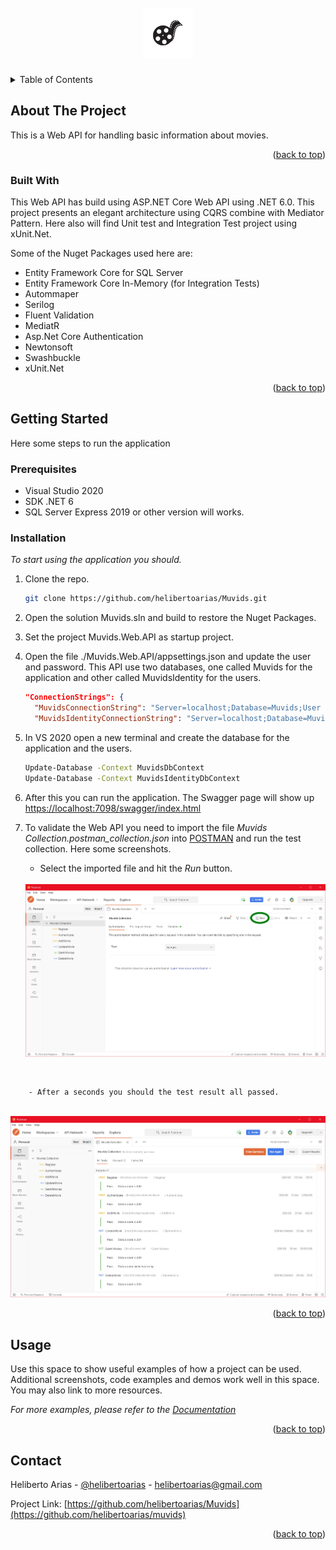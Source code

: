 

 



<!-- PROJECT LOGO -->
<br />
<div align="center">
  <a href="https://github.com/helibertoarias/muvids">
    <img src="images/logo.jpg" alt="Logo" width="80" height="80">
  </a>

  <h3 align="center"Muvids Web API</h3>
 


</div>
<!-- TABLE OF CONTENTS -->
<details>
  <summary>Table of Contents</summary>
  <ol>
    <li>
      <a href="#about-the-project">About The Project</a>
      <ul>
        <li><a href="#built-with">Built With</a></li>
      </ul>
    </li>
    <li>
      <a href="#getting-started">Getting Started</a>
      <ul>
        <li><a href="#prerequisites">Prerequisites</a></li>
        <li><a href="#installation">Installation</a></li>
      </ul>
    </li>
    <li><a href="#usage">Usage</a></li>
    <li><a href="#contact">Contact</a></li>
   
  </ol>
</details>



<!-- ABOUT THE PROJECT -->
## About The Project

This is a Web API for handling basic information about movies.

<p align="right">(<a href="#top">back to top</a>)</p>



### Built With

This Web API has build using ASP.NET Core Web API using .NET 6.0. This project presents an elegant architecture using CQRS combine with Mediator Pattern. Here also will find Unit test and Integration Test project using xUnit.Net. 

Some of the Nuget Packages used here are:

- Entity Framework Core for SQL Server
- Entity Framework Core In-Memory (for Integration Tests)
- Autommaper
- Serilog
- Fluent Validation
- MediatR
- Asp.Net Core Authentication
- Newtonsoft
- Swashbuckle
- xUnit.Net
 
<p align="right">(<a href="#top">back to top</a>)</p>



<!-- GETTING STARTED -->
## Getting Started

Here some steps to run the application

### Prerequisites

- Visual Studio 2020 
- SDK .NET 6
- SQL Server Express 2019 or other version will works.

### Installation

_To start using the application you should._

1. Clone the repo.
   ```sh
   git clone https://github.com/helibertoarias/Muvids.git
   ```
2. Open the solution Muvids.sln and build to restore the Nuget Packages.
3. Set the project Muvids.Web.API as startup project.
4. Open the file ./Muvids.Web.API/appsettings.json and update the user and password. This API use two databases, one called Muvids for the application and other called MuvidsIdentity for the users.
    ```json
    "ConnectionStrings": {
      "MuvidsConnectionString": "Server=localhost;Database=Muvids;User Id=<user>;Password=<password>",
      "MuvidsIdentityConnectionString": "Server=localhost;Database=MuvidsIdentity;User Id=<user>;password=<password>" }
     ```
5. In VS 2020 open a new terminal and create the database for the application and the users.
    ```cmd
    Update-Database -Context MuvidsDbContext
    Update-Database -Context MuvidsIdentityDbContext
     ```
6. After this you can run the application. The Swagger page will show up
 [https://localhost:7098/swagger/index.html](https://localhost:7098/swagger/index.html)
7. To validate the Web API you need to import the file *Muvids Collection.postman_collection.json* into [POSTMAN](https://www.postman.com/downloads/) and run the test collection. Here some screenshots.

    
    - Select the imported file and hit the *Run* button.

    <br />
   <img src="images/postman-before-runs-collection.jpg" alt="Logo" width="900" >
  <br />


 
        - After a seconds you should the test result all passed.

   <br />
   <img src="images/postman-after-runs-collection.jpg" alt="Logo" width="900" >


 
<p align="right">(<a href="#top">back to top</a>)</p>



<!-- USAGE EXAMPLES -->
## Usage

Use this space to show useful examples of how a project can be used. Additional screenshots, code examples and demos work well in this space. You may also link to more resources.

_For more examples, please refer to the [Documentation](https://example.com)_

<p align="right">(<a href="#top">back to top</a>)</p>


 
 

 



<!-- CONTACT -->
## Contact

Heliberto Arias - [@helibertoarias](https://twitter.com/helibertoarias) - helibertoarias@gmail.com

Project Link: [https://github.com/helibertoarias/Muvids](https://github.com/helibertoarias/muvids)

<p align="right">(<a href="#top">back to top</a>)</p>


 
 